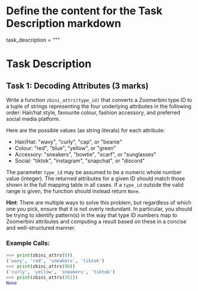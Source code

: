 # Define the content for the Task Description markdown

task_description = """
# Task Description

## Task 1: Decoding Attributes (3 marks)

Write a function `zbini_attrs(type_id)` that converts a Zoomerbini type ID to a tuple of strings representing the four underlying attributes in the following order: Hair/hat style, favourite colour, fashion accessory, and preferred social media platform. 

Here are the possible values (as string literals) for each attribute:
- Hair/Hat: "wavy", "curly", "cap", or "beanie"
- Colour: "red", "blue", "yellow", or "green"
- Accessory: "sneakers", "bowtie", "scarf", or "sunglasses"
- Social: "tiktok", "instagram", "snapchat", or "discord"

The parameter `type_id` may be assumed to be a numeric whole number value (integer). The returned attributes for a given ID should match those shown in the full mapping table in all cases. If a `type_id` outside the valid range is given, the function should instead return `None`.

**Hint**: There are multiple ways to solve this problem, but regardless of which one you pick, ensure that it is not overly redundant. In particular, you should be trying to identify pattern(s) in the way that type ID numbers map to Zoomerbini attributes and computing a result based on these in a concise and well-structured manner.

### Example Calls:

```python
>>> print(zbini_attrs(0))
('wavy', 'red', 'sneakers', 'tiktok')
>>> print(zbini_attrs(96))
('curly', 'yellow', 'sneakers', 'tiktok')
>>> print(zbini_attrs(351))
None

